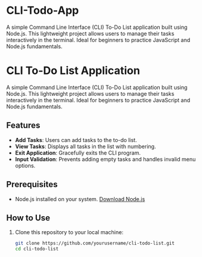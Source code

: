# CLI-Todo-App
A simple Command Line Interface (CLI) To-Do List application built using Node.js. This lightweight project allows users to manage their tasks interactively in the terminal. Ideal for beginners to practice JavaScript and Node.js fundamentals.

# CLI To-Do List Application

A simple Command Line Interface (CLI) To-Do List application built using Node.js. This lightweight project allows users to manage their tasks interactively in the terminal. Ideal for beginners to practice JavaScript and Node.js fundamentals.

## Features
- **Add Tasks**: Users can add tasks to the to-do list.
- **View Tasks**: Displays all tasks in the list with numbering.
- **Exit Application**: Gracefully exits the CLI program.
- **Input Validation**: Prevents adding empty tasks and handles invalid menu options.

## Prerequisites
- Node.js installed on your system. [Download Node.js](https://nodejs.org)

## How to Use
1. Clone this repository to your local machine:
   ```bash
   git clone https://github.com/yourusername/cli-todo-list.git
   cd cli-todo-list
